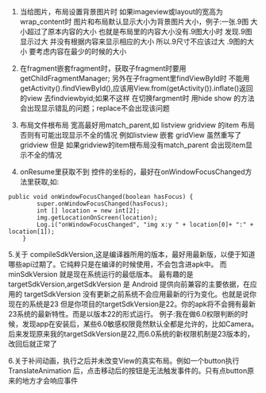 1. 当给图片，布局设置背景图片时 如果imageview或layout的宽高为wrap_content时 图片和布局默认显示大小为背景图片大小，例子:一张.9图
大小超过了原本内容的大小 也就是布局里的内容大小没有.9图大小时 发现.9图显示过大 并没有根据内容来显示相应的大小 所以.9尺寸不应该过大
.9图的大小 要考虑内容在最少的时候的大小

2. 在fragment嵌套fragment时，获取子fragment时要用getChildFragmentManager; 另外在子fragment里findViewById时
不能用getActivity().findViewById(),应该用View.from(getActivity()).inflate()返回的view 去findviewbyid;如果不这样 在切换fargment时
用hide show 的方法 会出现显示错乱的问题；replace不会出现该问题

3. 布局文件根布局 宽高最好用match_parent,如 listview gridview 的item 布局 否则有可能出现显示不全的情况 例如listview 嵌套 gridView 虽然重写了gridview 但是 如果gridview的item根布局没有match_parent 会出现item显示不全的情况

4. onResume里获取不到 控件的坐标的，最好在onWindowFocusChanged方法里获取,如:
```
public void onWindowFocusChanged(boolean hasFocus) {
		super.onWindowFocusChanged(hasFocus);
		int [] location = new int[2];
		img.getLocationOnScreen(location);
		Log.i("onWindowFocusChanged", "img x:y " + location[0]+ ":" + location[1]);
	}
```

5.关于 compileSdkVersion,这是编译器所用的版本，最好用最新版，以便于知道哪些api过期了。它纯粹只是在编译的时候使用，不会包含进apk中。
    而 minSdkVersion 就是现在系统运行的最低版本。
    最有趣的是 targetSdkVersion,argetSdkVersion 是 Android 提供向前兼容的主要依据，在应用的 targetSdkVersion 没有更新之前系统不会应用最新的行为变化。也就是说你现在的系统是23 但是你项目的targetSdkVersion是22。你的apk将不会拥有最新23系统的最新特性。而是以版本22的形式运行。
    例子:我在做6.0权限判断的时候，发现app在安装后，某些6.0敏感权限竟然默认全都是允许的，比如Camera。后来发现原来我的targetSdkVersion是22,而6.0系统的新权限机制是23版本的，改回后就正常了

6.关于补间动画，执行之后并未改变View的真实布局。例如一个button执行TranslateAnimation 后，点击移动后的按钮是无法触发事件的。只有点button原来的地方才会响应事件